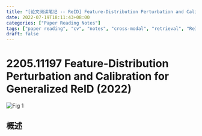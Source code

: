 ```yaml
---
title: "[论文阅读笔记 -- ReID] Feature-Distribution Perturbation and Calibration for GReID (2022)"
date: 2022-07-19T18:11:43+08:00
categories: ["Paper Reading Notes"]
tags: ["paper reading", "cv", "notes", "cross-modal", "retrieval", "ReID", "Domain Generalization"]
draft: false
---
```


# 2205.11197 Feature-Distribution Perturbation and Calibration for Generalized ReID (2022)

![Fig 1](/images/2022/PRN257/1.png)

## 概述


